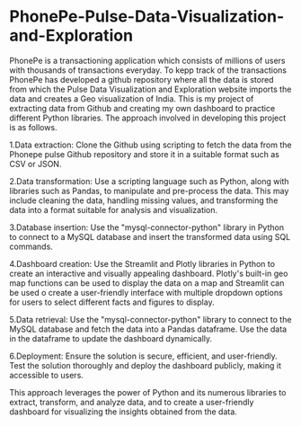 # PhonePe-Pulse-Data-Visualization-and-Exploration

PhonePe is a transactioning application which consists of millions of users with thousands of transactions everyday. To kepp track of the transactions PhonePe has developed a github repository where all the data is stored from which the Pulse Data Visualization and Exploration website imports the data and creates a Geo visualization of India.
This is my project of extracting data from Github and creating my own dashboard to practice different Python libraries.
The approach involved in developing this project is as follows.

1.Data extraction: Clone the Github using scripting to fetch the data from the Phonepe pulse Github repository and store it in a suitable format such as CSV
or JSON.

2.Data transformation: Use a scripting language such as Python, along with libraries such as Pandas, to manipulate and pre-process the data. This may include cleaning the data, handling missing values, and transforming the data into a format suitable for analysis and visualization.

3.Database insertion: Use the "mysql-connector-python" library in Python to connect to a MySQL database and insert the transformed data using SQL commands.

4.Dashboard creation: Use the Streamlit and Plotly libraries in Python to create an interactive and visually appealing dashboard. Plotly's built-in geo map functions can be used to display the data on a map and Streamlit can be used o create a user-friendly interface with multiple dropdown options for users to select different facts and figures to display.

5.Data retrieval: Use the "mysql-connector-python" library to connect to the MySQL database and fetch the data into a Pandas dataframe. Use the data in the dataframe to update the dashboard dynamically.

6.Deployment: Ensure the solution is secure, efficient, and user-friendly. Test the solution thoroughly and deploy the dashboard publicly, making it
accessible to users.

This approach leverages the power of Python and its numerous libraries to extract, transform, and analyze data, and to create a user-friendly dashboard for visualizing
the insights obtained from the data.
